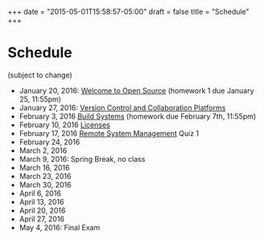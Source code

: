 +++
date = "2015-05-01T15:58:57-05:00"
draft = false
title = "Schedule"
+++

# Schedule

(subject to change)

* January 20, 2016: [Welcome to Open Source](/lectures/welcome/) (homework 1 due January 25, 11:55pm)
* January 27, 2016: [Version Control and Collaboration Platforms](/lectures/version_control/)
* February 3, 2016 [Build Systems](/lectures/build_systems) (homework due February 7th, 11:55pm)
* February 10, 2016 [Licenses](/lectures/licenses)
* February 17, 2016 [Remote System Management]() Quiz 1
* February 24, 2016
* March 2, 2016
* March 9, 2016: Spring Break, no class
* March 16, 2016
* March 23, 2016
* March 30, 2016
* April 6, 2016
* April 13, 2016
* April 20, 2016
* April 27, 2016
* May 4, 2016: Final Exam

